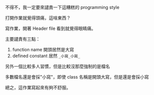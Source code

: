 不得不，我一定要來譴責一下這糟糕的 programming style

打開作業就覺得頭痛，這啥東西？

寫作業，開著 Header file 看到就覺得眼睛痛。

主要譴責有三點：

1. function name 開頭居然是大寫
2. defined constant 居然 `_小寫_小寫_`

另外一個比較多人習慣，但是比較沒那麼強制的是檔名

多數檔名還是會採"小寫"，即使 class 名稱是開頭大寫，但是還是會採小寫

總之，這作業寫起來有夠不舒服。